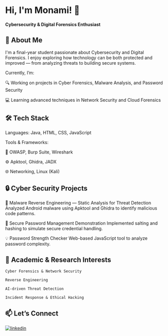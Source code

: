 
# Hi, I'm Monami! 👋


#### Cybersecurity & Digital Forensics Enthusiast



## 🚀 About Me
I'm a final-year student passionate about Cybersecurity and Digital Forensics.
I enjoy exploring how technology can be both protected and improved — from analyzing threats to building secure systems. 

Currently, I’m:

🔍 Working on projects in Cyber Forensics, Malware Analysis, and Password Security

💻 Learning advanced techniques in Network Security and Cloud Forensics
## 🛠 Tech Stack

Languages: Java, HTML, CSS, JavaScript

Tools & Frameworks:

🧩 OWASP, Burp Suite, Wireshark

⚙️ Apktool, Ghidra, JADX

🌐 Networking, Linux (Kali)
## 🔒 Cyber Security Projects

🧠 Malware Reverse Engineering — Static Analysis for Threat Detection
Analyzed Android malware using Apktool and Ghidra to identify malicious code patterns.

🧰 Secure Password Management Demonstration 
Implemented salting and hashing to simulate secure credential handling.

💡 Password Strength Checker
Web-based JavaScript tool to analyze password complexity.
## 🧩 Academic & Research Interests

`Cyber Forensics & Network Security`

`Reverse Engineering`

`AI-driven Threat Detection`

`Incident Response & Ethical Hacking`
## 📫 Let’s Connect

[![linkedin](https://img.shields.io/badge/linkedin-0A66C2?style=for-the-badge&logo=linkedin&logoColor=white)](https://linkedin.com/in/monami-mukherjee017)



